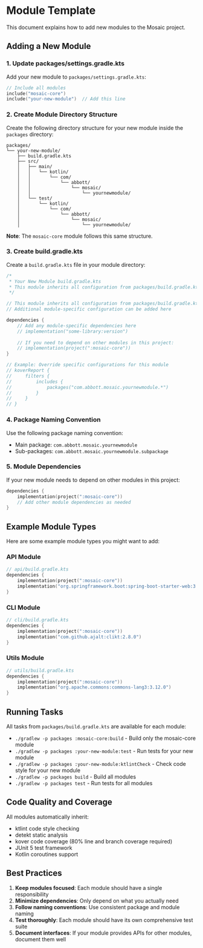 # Module Template

This document explains how to add new modules to the Mosaic project.

## Adding a New Module

### 1. Update packages/settings.gradle.kts

Add your new module to `packages/settings.gradle.kts`:

```kotlin
// Include all modules
include("mosaic-core")
include("your-new-module")  // Add this line
```

### 2. Create Module Directory Structure

Create the following directory structure for your new module inside the `packages` directory:

```
packages/
└── your-new-module/
    ├── build.gradle.kts
    ├── src/
    │   ├── main/
    │   │   └── kotlin/
    │   │       └── com/
    │   │           └── abbott/
    │   │               └── mosaic/
    │   │                   └── yournewmodule/
    │   └── test/
    │       └── kotlin/
    │           └── com/
    │               └── abbott/
    │                   └── mosaic/
    │                       └── yournewmodule/
```

**Note**: The `mosaic-core` module follows this same structure.

### 3. Create build.gradle.kts

Create a `build.gradle.kts` file in your module directory:

```kotlin
/*
 * Your New Module build.gradle.kts
 * This module inherits all configuration from packages/build.gradle.kts
 */

// This module inherits all configuration from packages/build.gradle.kts
// Additional module-specific configuration can be added here

dependencies {
    // Add any module-specific dependencies here
    // implementation("some-library:version")
    
    // If you need to depend on other modules in this project:
    // implementation(project(":mosaic-core"))
}

// Example: Override specific configurations for this module
// koverReport {
//     filters {
//         includes {
//             packages("com.abbott.mosaic.yournewmodule.*")
//         }
//     }
// }
```

### 4. Package Naming Convention

Use the following package naming convention:
- Main package: `com.abbott.mosaic.yournewmodule`
- Sub-packages: `com.abbott.mosaic.yournewmodule.subpackage`

### 5. Module Dependencies

If your new module needs to depend on other modules in this project:

```kotlin
dependencies {
    implementation(project(":mosaic-core"))
    // Add other module dependencies as needed
}
```

## Example Module Types

Here are some example module types you might want to add:

### API Module
```kotlin
// api/build.gradle.kts
dependencies {
    implementation(project(":mosaic-core"))
    implementation("org.springframework.boot:spring-boot-starter-web:3.2.0")
}
```

### CLI Module
```kotlin
// cli/build.gradle.kts
dependencies {
    implementation(project(":mosaic-core"))
    implementation("com.github.ajalt:clikt:2.8.0")
}
```

### Utils Module
```kotlin
// utils/build.gradle.kts
dependencies {
    implementation(project(":mosaic-core"))
    implementation("org.apache.commons:commons-lang3:3.12.0")
}
```

## Running Tasks

All tasks from `packages/build.gradle.kts` are available for each module:

- `./gradlew -p packages :mosaic-core:build` - Build only the mosaic-core module
- `./gradlew -p packages :your-new-module:test` - Run tests for your new module
- `./gradlew -p packages :your-new-module:ktlintCheck` - Check code style for your new module
- `./gradlew -p packages build` - Build all modules
- `./gradlew -p packages test` - Run tests for all modules

## Code Quality and Coverage

All modules automatically inherit:
- ktlint code style checking
- detekt static analysis
- kover code coverage (80% line and branch coverage required)
- JUnit 5 test framework
- Kotlin coroutines support

## Best Practices

1. **Keep modules focused**: Each module should have a single responsibility
2. **Minimize dependencies**: Only depend on what you actually need
3. **Follow naming conventions**: Use consistent package and module naming
4. **Test thoroughly**: Each module should have its own comprehensive test suite
5. **Document interfaces**: If your module provides APIs for other modules, document them well

